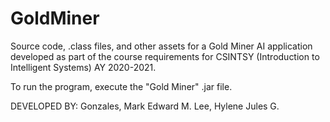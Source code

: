 # GoldMiner
Source code, .class files, and other assets for a Gold Miner AI application developed as part of the course requirements for CSINTSY (Introduction to Intelligent Systems) AY 2020-2021.

To run the program, execute the "Gold Miner" .jar file.

DEVELOPED BY:
Gonzales, Mark Edward M.
Lee, Hylene Jules G.
